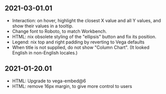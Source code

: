 2021-03-01.01
-------------

* Interaction: on hover, highlight the closest X value and all Y values, and
  show their values in a tooltip.
* Change font to Roboto, to match Workbench.
* HTML: nix obsolete styling of the "ellipsis" button and fix its position.
* Legend: nix top and right padding by reverting to Vega defaults
* When title is not supplied, do not show "Column Chart". (It looked English
  in non-English locales.)

2021-01-20.01
-------------

* HTML: Upgrade to vega-embed@6
* HTML: remove 16px margin, to give more control to users
